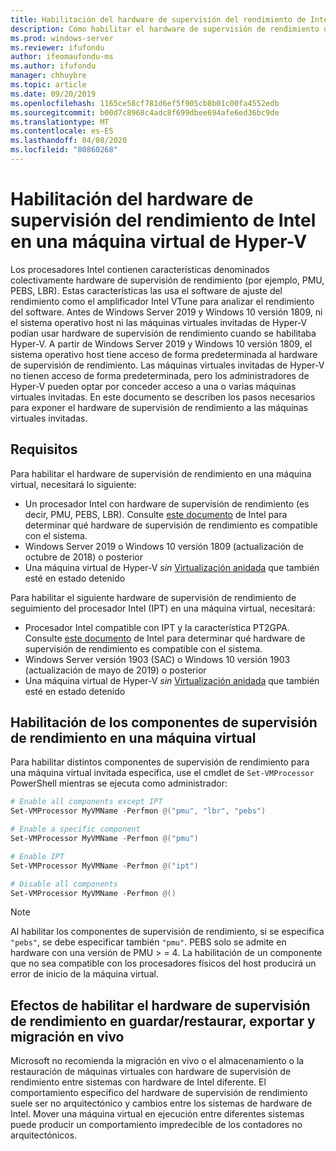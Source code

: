 ```yaml
---
title: Habilitación del hardware de supervisión del rendimiento de Intel en una máquina virtual de Hyper-V
description: Cómo habilitar el hardware de supervisión de rendimiento de Intel en una máquina de Hyper-V. También toca cómo habilitar la supervisión de rendimiento de los efectos de hardware en la migración en vivo.
ms.prod: windows-server
ms.reviewer: ifufondu
author: ifeomaufondu-ms
ms.author: ifufondu
manager: chhuybre
ms.topic: article
ms.date: 09/20/2019
ms.openlocfilehash: 1165ce58cf781d6ef5f905cb8b01c00fa4552edb
ms.sourcegitcommit: b00d7c8968c4adc8f699dbee694afe6ed36bc9de
ms.translationtype: MT
ms.contentlocale: es-ES
ms.lasthandoff: 04/08/2020
ms.locfileid: "80860268"
---
```

# <a name="enable-intel-performance-monitoring-hardware-in-a-hyper-v-virtual-machine"></a>Habilitación del hardware de supervisión del rendimiento de Intel en una máquina virtual de Hyper-V

Los procesadores Intel contienen características denominados colectivamente hardware de supervisión de rendimiento (por ejemplo, PMU, PEBS, LBR). Estas características las usa el software de ajuste del rendimiento como el amplificador Intel VTune para analizar el rendimiento del software.  Antes de Windows Server 2019 y Windows 10 versión 1809, ni el sistema operativo host ni las máquinas virtuales invitadas de Hyper-V podían usar hardware de supervisión de rendimiento cuando se habilitaba Hyper-V.  A partir de Windows Server 2019 y Windows 10 versión 1809, el sistema operativo host tiene acceso de forma predeterminada al hardware de supervisión de rendimiento.  Las máquinas virtuales invitadas de Hyper-V no tienen acceso de forma predeterminada, pero los administradores de Hyper-V pueden optar por conceder acceso a una o varias máquinas virtuales invitadas.  En este documento se describen los pasos necesarios para exponer el hardware de supervisión de rendimiento a las máquinas virtuales invitadas.

## <a name="requirements"></a>Requisitos

Para habilitar el hardware de supervisión de rendimiento en una máquina virtual, necesitará lo siguiente:

- Un procesador Intel con hardware de supervisión de rendimiento (es decir, PMU, PEBS, LBR).  Consulte [este documento]( https://software.intel.com/en-us/vtune-amplifier-cookbook-configuring-a-hyper-v-virtual-machine-for-hardware-based-hotspots-analysis) de Intel para determinar qué hardware de supervisión de rendimiento es compatible con el sistema.
- Windows Server 2019 o Windows 10 versión 1809 (actualización de octubre de 2018) o posterior
- Una máquina virtual de Hyper-V _sin_ [Virtualización anidada](https://docs.microsoft.com/virtualization/hyper-v-on-windows/user-guide/nested-virtualization) que también esté en estado detenido

Para habilitar el siguiente hardware de supervisión de rendimiento de seguimiento del procesador Intel (IPT) en una máquina virtual, necesitará:

- Procesador Intel compatible con IPT y la característica PT2GPA.  Consulte [este documento]( https://software.intel.com/en-us/vtune-amplifier-cookbook-configuring-a-hyper-v-virtual-machine-for-hardware-based-hotspots-analysis) de Intel para determinar qué hardware de supervisión de rendimiento es compatible con el sistema.
- Windows Server versión 1903 (SAC) o Windows 10 versión 1903 (actualización de mayo de 2019) o posterior
- Una máquina virtual de Hyper-V _sin_ [Virtualización anidada](https://docs.microsoft.com/virtualization/hyper-v-on-windows/user-guide/nested-virtualization) que también esté en estado detenido

## <a name="enabling-performance-monitoring-components-in-a-virtual-machine"></a>Habilitación de los componentes de supervisión de rendimiento en una máquina virtual

Para habilitar distintos componentes de supervisión de rendimiento para una máquina virtual invitada específica, use el cmdlet de `Set-VMProcessor` PowerShell mientras se ejecuta como administrador:

``` Powershell
# Enable all components except IPT
Set-VMProcessor MyVMName -Perfmon @("pmu", "lbr", "pebs")
```

``` Powershell
# Enable a specific component
Set-VMProcessor MyVMName -Perfmon @("pmu")
```

``` Powershell
# Enable IPT 
Set-VMProcessor MyVMName -Perfmon @("ipt")
```

``` Powershell
# Disable all components
Set-VMProcessor MyVMName -Perfmon @()
```
> [!NOTE]
> Al habilitar los componentes de supervisión de rendimiento, si se especifica `"pebs"`, se debe especificar también `"pmu"`. PEBS solo se admite en hardware con una versión de PMU > = 4. La habilitación de un componente que no sea compatible con los procesadores físicos del host producirá un error de inicio de la máquina virtual.

## <a name="effects-of-enabling-performance-monitoring-hardware-on-saverestore-export-and-live-migration"></a>Efectos de habilitar el hardware de supervisión de rendimiento en guardar/restaurar, exportar y migración en vivo

Microsoft no recomienda la migración en vivo o el almacenamiento o la restauración de máquinas virtuales con hardware de supervisión de rendimiento entre sistemas con hardware de Intel diferente. El comportamiento específico del hardware de supervisión de rendimiento suele ser no arquitectónico y cambios entre los sistemas de hardware de Intel.  Mover una máquina virtual en ejecución entre diferentes sistemas puede producir un comportamiento impredecible de los contadores no arquitectónicos.

